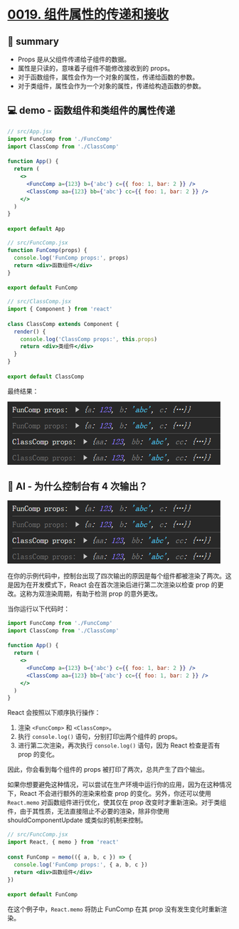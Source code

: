 # [0019. 组件属性的传递和接收](https://github.com/Tdahuyou/react/tree/main/0019.%20%E7%BB%84%E4%BB%B6%E5%B1%9E%E6%80%A7%E7%9A%84%E4%BC%A0%E9%80%92%E5%92%8C%E6%8E%A5%E6%94%B6)


## 📝 summary

- Props 是从父组件传递给子组件的数据。
- 属性是只读的，意味着子组件不能修改接收到的 props。
- 对于函数组件，属性会作为一个对象的属性，传递给函数的参数。
- 对于类组件，属性会作为一个对象的属性，传递给构造函数的参数。

## 💻 demo - 函数组件和类组件的属性传递

```jsx
// src/App.jsx
import FuncComp from './FuncComp'
import ClassComp from './ClassComp'

function App() {
  return (
    <>
      <FuncComp a={123} b={'abc'} c={{ foo: 1, bar: 2 }} />
      <ClassComp aa={123} bb={'abc'} cc={{ foo: 1, bar: 2 }} />
    </>
  )
}

export default App
```

```jsx
// src/FuncComp.jsx
function FunComp(props) {
  console.log('FunComp props:', props)
  return <div>函数组件</div>
}

export default FunComp
```

```jsx
// src/ClassComp.jsx
import { Component } from 'react'

class ClassComp extends Component {
  render() {
    console.log('ClassComp props:', this.props)
    return <div>类组件</div>
  }
}

export default ClassComp
```

最终结果：

![](md-imgs/2024-09-30-17-19-37.png)

## 🤖 AI - 为什么控制台有 4 次输出？

![](md-imgs/2024-09-30-17-19-37.png)

在你的示例代码中，控制台出现了四次输出的原因是每个组件都被渲染了两次。这是因为在开发模式下，React 会在首次渲染后进行第二次渲染以检查 prop 的更改。这称为双渲染周期，有助于检测 prop 的意外更改。

当你运行以下代码时：

```jsx
import FuncComp from './FuncComp'
import ClassComp from './ClassComp'

function App() {
  return (
    <>
      <FuncComp a={123} b={'abc'} c={{ foo: 1, bar: 2 }} />
      <ClassComp aa={123} bb={'abc'} cc={{ foo: 1, bar: 2 }} />
    </>
  )
}
```

React 会按照以下顺序执行操作：

1. 渲染 `<FuncComp>` 和 `<ClassComp>`。
2. 执行 `console.log()` 语句，分别打印出两个组件的 props。
3. 进行第二次渲染，再次执行 `console.log()` 语句，因为 React 检查是否有 prop 的变化。

因此，你会看到每个组件的 props 被打印了两次，总共产生了四个输出。

如果你想要避免这种情况，可以尝试在生产环境中运行你的应用，因为在这种情况下，React 不会进行额外的渲染来检查 prop 的变化。另外，你还可以使用 `React.memo` 对函数组件进行优化，使其仅在 prop 改变时才重新渲染。对于类组件，由于其性质，无法直接阻止不必要的渲染，除非你使用 shouldComponentUpdate 或类似的机制来控制。

```jsx
// src/FuncComp.jsx
import React, { memo } from 'react'

const FunComp = memo(({ a, b, c }) => {
  console.log('FunComp props:', { a, b, c })
  return <div>函数组件</div>
})

export default FunComp
```

在这个例子中，`React.memo` 将防止 FunComp 在其 prop 没有发生变化时重新渲染。